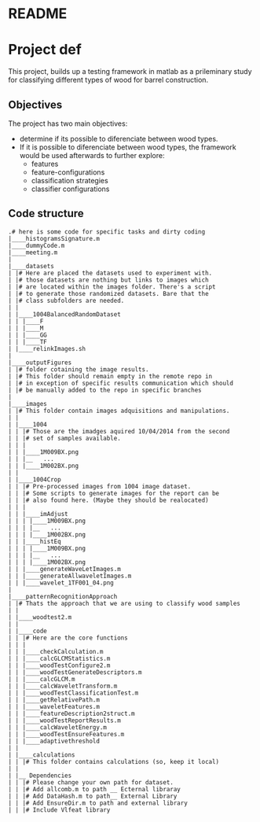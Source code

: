 # README
# Project def
This project, builds up a testing framework in matlab as a prileminary study for classifying different types of wood for barrel construction. 

## Objectives
The project has two main objectives: 
* determine if its possible to diferenciate between wood types.
* If it is possible to diferenciate between wood types, the framework would be used afterwards to further explore:
  * features
  * feature-configurations
  * classification strategies
  * classifier configurations


## Code structure
```
.# here is some code for specific tasks and dirty coding
|____histogramsSignature.m
|____dummyCode.m
|____meeting.m
|
|____datasets
| |# Here are placed the datasets used to experiment with.
| |# those datasets are nothing but links to images which
| |# are located within the images folder. There's a script
| |# to generate those randomized datasets. Bare that the
| |# class subfolders are needed.
| |
| |____1004BalancedRandomDataset
| | |____F
| | |____M
| | |____GG
| | |____TF
| |____relinkImages.sh
|
|____outputFigures
| |# folder cotaining the image results.
| |# This folder should remain empty in the remote repo in
| |# in exception of specific results communication which should
| |# be manually added to the repo in specific branches
|
|____images
| |# This folder contain images adquisitions and manipulations.
| |
| |____1004
| | |# Those are the imadges aquired 10/04/2014 from the second
| | |# set of samples available.
| | |
| | |____1M009BX.png
| | |__   ...
| | |____1M002BX.png
| | 
| |____1004Crop
| | |# Pre-processed images from 1004 image dataset.
| | |# Some scripts to generate images for the report can be
| | |# also found here. (Maybe they should be realocated)
| | |
| | |____imAdjust
| | | |____1M009BX.png
| | | |__   ...
| | | |____1M002BX.png
| | |____histEq
| | | |____1M009BX.png
| | | |__   ...
| | | |____1M002BX.png
| | |____generateWaveLetImages.m
| | |____generateAllwaveletImages.m
| | |____wavelet_1TF001_04.png
|
|____patternRecognitionApproach
| |# Thats the approach that we are using to classify wood samples
| |
| |____woodtest2.m
| |
| |____code
| | |# Here are the core functions
| | |
| | |____checkCalculation.m
| | |____calcGLCMStatistics.m
| | |____woodTestConfigure2.m
| | |____woodTestGenerateDescriptors.m
| | |____calcGLCM.m
| | |____calcWaveletTransform.m
| | |____woodTestClassificationTest.m
| | |____getRelativePath.m
| | |____waveletFeatures.m
| | |____featureDescription2struct.m
| | |____woodTestReportResults.m
| | |____calcWaveletEnergy.m
| | |____woodTestEnsureFeatures.m
| | |____adaptivethreshold
| |
| |____calculations
| | |# This folder contains calculations (so, keep it local)
| |
| |__ Dependencies
| | |# Please change your own path for dataset.
| | |# Add allcomb.m to path __ Ecternal libraray
| | |# Add DataHash.m to path__ External Library
| | |# Add EnsureDir.m to path and external library
| | |# Include Vlfeat library
```
